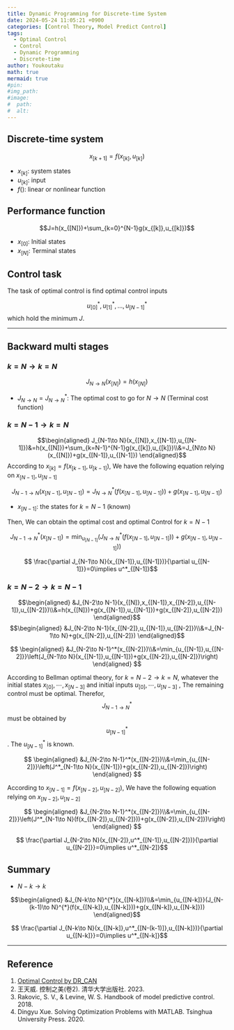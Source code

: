 ```yaml
---
title: Dynamic Programming for Discrete-time System
date: 2024-05-24 11:05:21 +0900
categories: [Control Theory, Model Predict Control]
tags:
  - Optimal Control
  - Control
  - Dynamic Programming
  - Discrete-time
author: Youkoutaku
math: true
mermaid: true
#pin:
#img_path:
#image:
#  path: 
#  alt: 
---
```


## Discrete-time system

$$x_{[k+1]}=f(x_{[k]},u_{[k]})$$

- $x_{[k]}:$ system states
- $u_{[k]}:$ input
- $f():$ linear or nonlinear function


## Performance function

$$J=h(x_{[N]})+\sum_{k=0}^{N-1}g(x_{[k]},u_{[k]})$$

- $x_{[0]}:$ Initial states
- $x_{[N]}:$ Terminal states

## Control task
The task of optimal control is find optimal control inputs

$$u^*_{[0]},u^*_{[1]},\dots,u^*_{[N-1]}$$ 
which hold the minimum $J$.

---
## Backward multi stages
### $k=N\to k=N$

$$J_{N\to N}(x_{[N]})=h(x_{[N]})$$

- $J_{N\to N}=J^*_{N\to N}:$ The optimal cost to go for $N\to N$ (Terminal cost function)

### $k=N-1\to k=N$

$$\begin{aligned}
J_{N-1\to N}(x_{[N]},x_{[N-1]},u_{[N-1]})&=h(x_{[N]})+\sum_{k=N-1}^{N-1}g(x_{[k]},u_{[k]})\\&=J_{N\to N}(x_{[N]})+g(x_{[N-1]},u_{[N-1]})
\end{aligned}$$
According to $x_{[k]}=f(x_{[k-1]},u_{[k-1]})$, We have the following equation relying on $x_{[N-1]},u_{[N-1]}$

$$
J_{N-1\to N}(x_{[N-1]},u_{[N-1]})=J^*_{N\to N}(f(x_{[N-1]},u_{[N-1]}))+g(x_{[N-1]},u_{[N-1]})
$$

- $x_{[N-1]}:$ the states for $k=N-1$ (known)

Then, We can obtain the optimal cost and optimal Control for $k=N-1$ 

$$
J_{N-1\to N}^*(x_{[N-1]})=\min_{u_{[N-1]}}\left(J^*_{N\to N}(f(x_{[N-1]},u_{[N-1]}))+g(x_{[N-1]},u_{[N-1]})\right)
$$

$$
\frac{\partial J_{N-1\to N}(x_{[N-1]},u_{[N-1]})}{\partial u_{[N-1]}}=0\implies u^*_{[N-1]}$$

### $k=N-2\to k=N-1$

$$\begin{aligned}
&J_{N-2\to N-1}(x_{[N]},x_{[N-1]},x_{[N-2]},u_{[N-1]},u_{[N-2]})\\&=h(x_{[N]})+g(x_{[N-1]},u_{[N-1]})+g(x_{[N-2]},u_{[N-2]})
\end{aligned}$$
$$\begin{aligned}
&J_{N-2\to N-1}(x_{[N-2]},u_{[N-1]},u_{[N-2]})\\&=J_{N-1\to N}+g(x_{[N-2]},u_{[N-2]})
\end{aligned}$$

$$
\begin{aligned}
&J_{N-2\to N-1}^*(x_{[N-2]})\\&=\min_{u_{[N-1]},u_{[N-2]}}\left(J_{N-1\to N}(x_{[N-1]},u_{[N-1]})+g(x_{[N-2]},u_{[N-2]})\right)
\end{aligned}
$$

According to Bellman optimal theory, for $k=N-2\to k=N$, whatever the initial states $x_{[0]},\cdots,x_{[N-3]}$ and initial inputs $u_{[0]},\cdots, u_{[N-3]}$  , The remaining control must be optimal. Therefor, $$J^*_{N-1\to N}$$ must be obtained by $$u^*_{[N-1]}$$. The $u^*_{[N-1]}$ is known.

$$
\begin{aligned}
&J_{N-2\to N-1}^*(x_{[N-2]})\\&=\min_{u_{[N-2]}}\left(J^*_{N-1\to N}(x_{[N-1]})+g(x_{[N-2]},u_{[N-2]})\right)
\end{aligned}
$$

According to $x_{[N-1]}=f(x_{[N-2]},u_{[N-2]})$, We have the following equation relying on $x_{[N-2]},u_{[N-2]}$

$$
\begin{aligned}
&J_{N-2\to N-1}^*(x_{[N-2]})\\&=\min_{u_{[N-2]}}\left(J^*_{N-1\to N}(f(x_{[N-2]},u_{[N-2]}))+g(x_{[N-2]},u_{[N-2]})\right)
\end{aligned}
$$

$$
\frac{\partial J_{N-2\to N}(x_{[N-2]},u^*_{[N-1]},u_{[N-2]})}{\partial u_{[N-2]}}=0\implies u^*_{[N-2]}$$

## Summary
- $N-k\to k$

$$\begin{aligned}
	&J_{N-k\to N}^{*}(x_{[N-k]})\\&=\min_{u_{[N-k]}}(J_{N-(k-1)\to N}^{*}(f(x_{[N-k]},u_{[N-k]}))+g(x_{[N-k]},u_{[N-k]}))
\end{aligned}$$

$$
\frac{\partial J_{N-k\to N}(x_{[N-k]},u^*_{[N-(k-1)]},u_{[N-k]})}{\partial u_{[N-k]}}=0\implies u^*_{[N-k]}$$

---
## Reference
1. [Optimal Control by DR_CAN ](https://space.bilibili.com/230105574/channel/collectiondetail?sid=1814750)
2. 王天威. 控制之美(卷2). 清华大学出版社. 2023.
3. Rakovic, S. V., & Levine, W. S. Handbook of model predictive control. 2018. 
3. Dingyu Xue. Solving Optimization Problems with MATLAB. Tsinghua University Press. 2020.